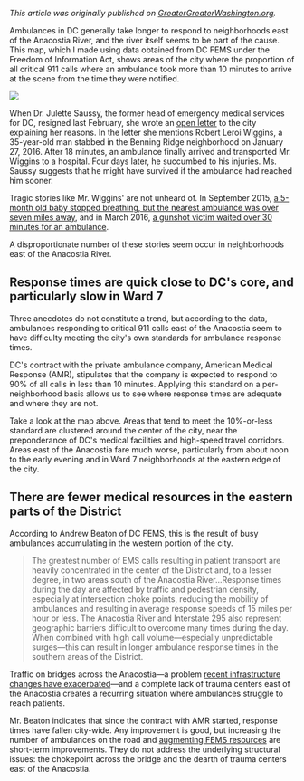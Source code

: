 *This article was originally published on [GreaterGreaterWashington.org](http://greatergreaterwashington.org/post/33374/ambulances-take-longer-to-reach-you-if-you-live-east-of-the-anacostia-river/).*

Ambulances in DC generally take longer to respond to neighborhoods east of the Anacostia River, and the river itself seems to be part of the cause. This map, which I made using data obtained from DC FEMS under the Freedom of Information Act, shows areas of the city where the proportion of all critical 911 calls where an ambulance took more than 10 minutes to arrive at the scene from the time they were notified.

![](/Visuals/FEMS_500.png)

When Dr. Julette Saussy, the former head of emergency medical services for DC, resigned last February, she wrote an [open letter](http://dcist.com/2016/02/_dr_jullette_saussy_resignation.php) to the city explaining her reasons. In the letter she mentions Robert Leroi Wiggins, a 35-year-old man stabbed in the Benning Ridge neighborhood on January 27, 2016. After 18 minutes, an ambulance finally arrived and transported Mr. Wiggins to a hospital. Four days later, he succumbed to his injuries. Ms. Saussy suggests that he might have survived if the ambulance had reached him sooner.

Tragic stories like Mr. Wiggins' are not unheard of. In September 2015, [a 5-month old baby stopped breathing, but the nearest ambulance was over seven miles away](http://greatergreaterwashington.org/www.nbcwashington.com/news/local/Young-Child-Dies-DC-324211401.html), and in March 2016, [a gunshot victim waited over 30 minutes for an ambulance](http://greatergreaterwashington.org/www.fox5dc.com/news/local-news/104327114-story).

A disproportionate number of these stories seem occur in neighborhoods east of the Anacostia River.

## Response times are quick close to DC's core, and particularly slow in Ward 7

Three anecdotes do not constitute a trend, but according to the data, ambulances responding to critical 911 calls east of the Anacostia seem to have difficulty meeting the city's own standards for ambulance response times.

DC's contract with the private ambulance company, American Medical Response (AMR), stipulates that the company is expected to respond to 90% of all calls in less than 10 minutes. Applying this standard on a per-neighborhood basis allows us to see where response times are adequate and where they are not.

Take a look at the map above. Areas that tend to meet the 10%-or-less standard are clustered around the center of the city, near the preponderance of DC's medical facilities and high-speed travel corridors. Areas east of the Anacostia fare much worse, particularly from about noon to the early evening and in Ward 7 neighborhoods at the eastern edge of the city.

## There are fewer medical resources in the eastern parts of the District

According to Andrew Beaton of DC FEMS, this is the result of busy ambulances accumulating in the western portion of the city.

>The greatest number of EMS calls resulting in patient transport are heavily concentrated in the center of the District and, to a lesser degree, in two areas south of the Anacostia River...Response times during the day are affected by traffic and pedestrian density, especially at intersection choke points, reducing the mobility of ambulances and resulting in average response speeds of 15 miles per hour or less. The Anacostia River and Interstate 295 also represent geographic barriers difficult to overcome many times during the day. When combined with high call volume—especially unpredictable surges—this can result in longer ambulance response times in the southern areas of the District.

Traffic on bridges across the Anacostia—a problem [recent infrastructure changes have exacerbated](http://greatergreaterwashington.org/post/26964/dc-made-it-more-appealing-to-drive-through-east-of-the-river-neighborhoods-to-get-between-maryland-/)—and a complete lack of trauma centers east of the Anacostia creates a recurring situation where ambulances struggle to reach patients.

Mr. Beaton indicates that since the contract with AMR started, response times have fallen city-wide. Any improvement is good, but increasing the number of ambulances on the road and [augmenting FEMS resources](https://www.washingtonpost.com/local/dc-considering-uber-in-place-of-ambulances-for-some-patients/2016/07/11/06ad0732-47b1-11e6-8dac-0c6e4accc5b1_story.html) are short-term improvements. They do not address the underlying structural issues: the chokepoint across the bridge and the dearth of trauma centers east of the Anacostia.

